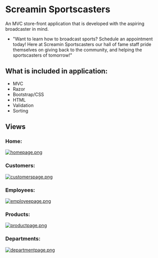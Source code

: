 # Screamin Sportscasters
An MVC store-front application that is developed with the aspiring broadcaster in mind. 
* "Want to learn how to broadcast sports? Schedule an appointment today! Here at Screamin Sportscasters our hall of fame staff pride themselves on giving back to the community, and helping the sportscasters of tomorrow!"

## What is included in application:

* MVC
* Razor
* Bootstrap/CSS
* HTML
* Validation
* Sorting

## Views

### Home:
[![homepage.png](https://s2.postimg.org/r70dgzhp5/homepage.png)](https://postimg.org/image/nan1kzwph/)

### Customers:
[![customerspage.png](https://s12.postimg.org/r6a2zp4al/customerspage.png)](https://postimg.org/image/573ochng9/)

### Employees:
[![employeepage.png](https://s22.postimg.org/cuer09tpt/employeepage.png)](https://postimg.org/image/bs4khqawd/)

### Products:
[![productpage.png](https://s30.postimg.org/hvu5svuw1/productpage.png)](https://postimg.org/image/ywd21k7x9/)

### Departments:
[![departmentpage.png](https://s13.postimg.org/4tw2dif4n/departmentpage.png)](https://postimg.org/image/hla8k0owj/)
